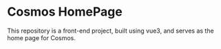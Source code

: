 # Cosmos HomePage

This repository is a front-end project, built using vue3, and serves as the home page for Cosmos.